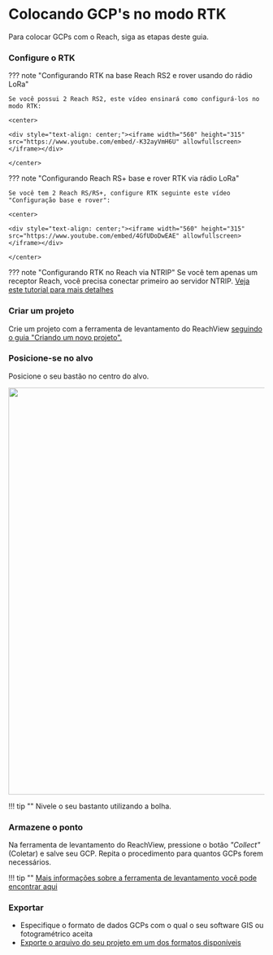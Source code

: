 # Colocando GCP's no modo RTK

Para colocar GCPs com o Reach, siga as etapas deste guia.

### Configure o RTK

??? note "Configurando RTK na base Reach RS2 e rover usando do rádio LoRa"

	Se você possui 2 Reach RS2, este vídeo ensinará como configurá-los no modo RTK:

    <center>

	<div style="text-align: center;"><iframe width="560" height="315" src="https://www.youtube.com/embed/-K32ayVmH6U" allowfullscreen></iframe></div>

	</center>

??? note "Configurando Reach RS+ base e rover RTK via rádio LoRa"

	Se você tem 2 Reach RS/RS+, configure RTK seguinte este vídeo "Configuração base e rover":
        
	<center>

	<div style="text-align: center;"><iframe width="560" height="315" src="https://www.youtube.com/embed/4GfUDoDwEAE" allowfullscreen></iframe></div>

	</center>

??? note "Configurando RTK no Reach via NTRIP"
	Se você tem apenas um receptor Reach, você precisa conectar primeiro ao servidor NTRIP. [Veja este tutorial para mais detalhes](../../tutorials/ntrip-workflow/)

### Criar um projeto

Crie um projeto com a ferramenta de levantamento do ReachView [seguindo o guia "Criando um novo projeto".](../../reachview/survey/#criando-um-novo-projeto)

### Posicione-se no alvo

Posicione o seu bastão no centro do alvo.

<div style="text-align: center;"><img src="../img/reach/placing-gcps/placing-gcp.jpg" style="width: 800px;"></div>

!!! tip ""
	Nivele o seu bastanto utilizando a bolha.


### Armazene o ponto

Na ferramenta de levantamento do ReachView, pressione o botão *"Collect"* (Coletar) e salve seu GCP. Repita o procedimento para quantos GCPs forem necessários.

!!! tip ""
	[Mais informações sobre a ferramenta de levantamento você pode encontrar aqui](../../reachview/survey/)

### Exportar

* Especifique o formato de dados GCPs com o qual o seu software GIS ou fotogramétrico aceita
* [Exporte o arquivo do seu projeto em um dos formatos disponíveis](../../reachview/survey/#exportando-dados)
